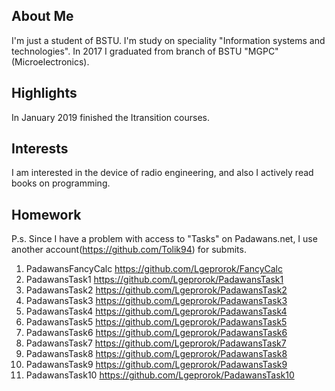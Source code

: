 ## About Me

I'm just a student of BSTU. I'm study on speciality "Information systems and technologies". In 2017 I graduated from branch of BSTU "MGPC" (Microelectronics).

## Highlights

In January 2019 finished the Itransition courses.

## Interests

I am interested in the device of radio engineering, and also I actively read books on programming.

## Homework

P.s. Since I have a problem with access to "Tasks" on Padawans.net, I use another account(https://github.com/Tolik94) for submits.

1. PadawansFancyCalc https://github.com/Lgeprorok/FancyCalc
2. PadawansTask1 https://github.com/Lgeprorok/PadawansTask1
3. PadawansTask2 https://github.com/Lgeprorok/PadawansTask2
4. PadawansTask3 https://github.com/Lgeprorok/PadawansTask3
5. PadawansTask4 https://github.com/Lgeprorok/PadawansTask4
6. PadawansTask5 https://github.com/Lgeprorok/PadawansTask5
7. PadawansTask6 https://github.com/Lgeprorok/PadawansTask6
8. PadawansTask7 https://github.com/Lgeprorok/PadawansTask7
9. PadawansTask8 https://github.com/Lgeprorok/PadawansTask8
10. PadawansTask9 https://github.com/Lgeprorok/PadawansTask9
11. PadawansTask10 https://github.com/Lgeprorok/PadawansTask10
